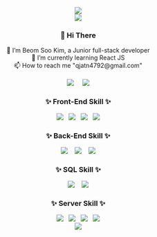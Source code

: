 <div align=center>
<!-- ![header](https://capsule-render.vercel.app/api?type=waving&color=auto&height=300&section=header&text=BeomSooKim&fontSize=100)-->
<img src="https://capsule-render.vercel.app/api?type=waving&color=auto&height=300&section=header&text=BeomSooKim&fontSize=100"/>
<br><img align=top src="https://hits.seeyoufarm.com/api/count/incr/badge.svg?url=https://github.com/qjatn4793"/><br>
<div>  
  <h3> 👋 Hi There </h3>
    🌱 I’m Beom Soo Kim, a Junior full-stack developer<br>
    👀 I’m currently learning React JS <br>
    📫 How to reach me "qjatn4792@gmail.com" <br>
</div><br>
  
<div>
<img src="https://github-readme-stats.vercel.app/api?username=qjatn4793&show_icons=true&theme=radical"/>&nbsp;&nbsp;&nbsp;&nbsp;
<img align=top src="https://github-readme-stats.vercel.app/api/top-langs/?username=qjatn4793&layout=compact&theme=dracula"/>
</div>

<!-- - 💞️ I’m looking to collaborate on ... -->
<!-- - 📫 How to reach me ... qjatn4792@gmail.com -->



<!-- # [![Anurag's GitHub stats](https://github-readme-stats.vercel.app/api?username=qjatn4793&show_icons=true&theme=radical)](https://github.com/qjatn4793) -->
<!-- # [![Top Langs](https://github-readme-stats.vercel.app/api/top-langs/?username=qjatn4793&layout=compact&theme=dracula)](https://github.com/qjatn4793) -->
<!-- ![Hits](https://hits.seeyoufarm.com/api/count/incr/badge.svg?url=https://github.com/qjatn4793) -->
<!---
qjatn4793/qjatn4793 is a ✨ special ✨ repository because its `README.md` (this file) appears on your GitHub profile.
You can click the Preview link to take a look at your changes.
--->

<div align=center>
<h3>✨ Front-End Skill ✨</h3>  
<img src="https://img.shields.io/badge/Html5-E34F26?style=flat-square&logo=Html5&logoColor=white"/>&nbsp;&nbsp;
<img src="https://img.shields.io/badge/css3-1572B6?style=flat-square&logo=css3&logoColor=white"/>&nbsp;&nbsp;
<img src="https://img.shields.io/badge/Javascript-F7DF1E?style=flat-square&logo=Javascript&logoColor=white"/>&nbsp;&nbsp;
<img src="https://img.shields.io/badge/React-61DAFB?style=flat-square&logo=React&logoColor=white"/>
</div>
<div align=center>
<h3>✨ Back-End Skill ✨</h3>  
<img src="https://img.shields.io/badge/JAVA-FF7800?style=flat-square&logo=JAVA&logoColor=white"/>&nbsp;&nbsp;&nbsp;
<img src="https://img.shields.io/badge/Spring-6DB33F?style=flat-square&logo=Spring&logoColor=white"/>&nbsp;&nbsp;&nbsp;
<img src="https://img.shields.io/badge/SpringBoot-6DB33F?style=flat-square&logo=SpringBoot&logoColor=white"/>
</div>
<div align=center>
<h3>✨ SQL Skill ✨</h3>  
<img src="https://img.shields.io/badge/Mysql-4479A1?style=flat-square&logo=Mysql&logoColor=white"/>&nbsp;&nbsp;&nbsp;
<img src="https://img.shields.io/badge/Microsoft SQL Server-CC2927?style=flat-square&logo=Microsoft SQL Server"/>
</div>
<div align=center>
<h3>✨ Server Skill ✨</h3>  
<img src="https://img.shields.io/badge/Linux-FCC624?style=flat-square&logo=Linux&logoColor=white"/>&nbsp;&nbsp;
<img src="https://img.shields.io/badge/CentOS-262577?style=flat-square&logo=Microsoft SQL Server"/>&nbsp;&nbsp;
<img src="https://img.shields.io/badge/Apache-D22128?style=flat-square&logo=Apache&logoColor=white"/>&nbsp;&nbsp;
<img src="https://img.shields.io/badge/Apache Tomcat-F8DC75?style=flat-square&logo=Tomcat&logoColor=white"/>  
</div>

<!-- ![Footer](https://capsule-render.vercel.app/api?type=waving&color=auto&height=200&section=footer) -->
<img src="https://capsule-render.vercel.app/api?type=waving&color=auto&height=200&section=footer"/>
</div>
